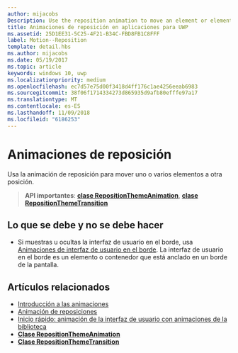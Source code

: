 ```yaml
---
author: mijacobs
Description: Use the reposition animation to move an element or elements into a new position.
title: Animaciones de reposición en aplicaciones para UWP
ms.assetid: 25D1EE31-5C25-4F21-B34C-FBD8FB1C8FFF
label: Motion--Reposition
template: detail.hbs
ms.author: mijacobs
ms.date: 05/19/2017
ms.topic: article
keywords: windows 10, uwp
ms.localizationpriority: medium
ms.openlocfilehash: ec7d57e75d00f3418d4ff176c1ae4256eeab6983
ms.sourcegitcommit: 38f06f1714334273d865935d9afb80efffe97a17
ms.translationtype: MT
ms.contentlocale: es-ES
ms.lasthandoff: 11/09/2018
ms.locfileid: "6186253"
---
```

# <a name="reposition-animations"></a>Animaciones de reposición



Usa la animación de reposición para mover uno o varios elementos a otra posición.

> **API importantes**: [**clase RepositionThemeAnimation**](https://msdn.microsoft.com/library/windows/apps/br210421), [**clase RepositionThemeTransition**](https://msdn.microsoft.com/library/windows/apps/br210429)

## <a name="dos-and-donts"></a>Lo que se debe y no se debe hacer


-   Si muestras u ocultas la interfaz de usuario en el borde, usa [Animaciones de interfaz de usuario en el borde](motion-edgebased.md). La interfaz de usuario en el borde es un elemento o contenedor que está anclado en un borde de la pantalla.


## <a name="related-articles"></a>Artículos relacionados

* [Introducción a las animaciones](https://msdn.microsoft.com/library/windows/apps/mt187350)
* [Animación de reposiciones](https://msdn.microsoft.com/library/windows/apps/xaml/jj649434)
* [Inicio rápido: animación de la interfaz de usuario con animaciones de la biblioteca](https://msdn.microsoft.com/library/windows/apps/xaml/hh452703)
* [**Clase RepositionThemeAnimation**](https://msdn.microsoft.com/library/windows/apps/br210421)
* [**Clase RepositionThemeTransition**](https://msdn.microsoft.com/library/windows/apps/br210429)


 




